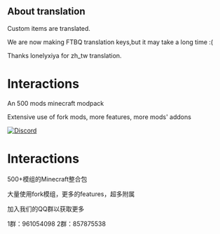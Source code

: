 ## About translation

Custom items are translated.

We are now making FTBQ translation keys,but it may take a long time :(

Thanks lonelyxiya for zh_tw translation.

# Interactions

An 500 mods minecraft modpack

Extensive use of fork mods, more features, more mods' addons

[![Discord](https://discordapp.com/api/guilds/901640783331991593/widget.png?style=banner3)](https://discord.gg/mbDZjecH2N)
# Interactions

500+模组的Minecraft整合包

大量使用fork模组，更多的features，超多附属

加入我们的QQ群以获取更多 

1群：961054098 2群：857875538
